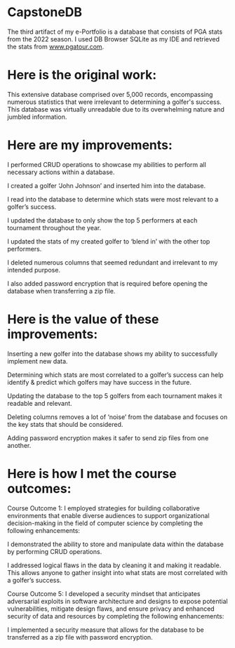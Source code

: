 # CapstoneDB

The third artifact of my e-Portfolio is a database that consists of PGA stats from the 2022 season. I used DB Browser SQLite as my IDE and retrieved the stats from www.pgatour.com.

# Here is the original work: 

This extensive database comprised over 5,000 records, encompassing numerous statistics that were irrelevant to determining a golfer's success. This database was virtually unreadable due to its overwhelming nature and jumbled information. 

# Here are my improvements: 

I performed CRUD operations to showcase my abilities to perform all necessary actions within a database. 

I created a golfer ‘John Johnson’ and inserted him into the database. 

I read into the database to determine which stats were most relevant to a golfer’s success. 

I updated the database to only show the top 5 performers at each tournament throughout the year. 

I updated the stats of my created golfer to ‘blend in’ with the other top performers. 

I deleted numerous columns that seemed redundant and irrelevant to my intended purpose. 

I also added password encryption that is required before opening the database when transferring a zip file.

# Here is the value of these improvements: 

Inserting a new golfer into the database shows my ability to successfully implement new data. 

Determining which stats are most correlated to a golfer’s success can help identify & predict which golfers may have success in the future. 

Updating the database to the top 5 golfers from each tournament makes it readable and relevant. 

Deleting columns removes a lot of ‘noise’ from the database and focuses on the key stats that should be considered.  

Adding password encryption makes it safer to send zip files from one another.

# Here is how I met the course outcomes:

Course Outcome 1: I employed strategies for building collaborative environments that enable diverse audiences to support organizational decision-making in the field of computer science by completing the following enhancements:

I demonstrated the ability to store and manipulate data within the database by performing CRUD operations. 

I addressed logical flaws in the data by cleaning it and making it readable. This allows anyone to gather insight into what stats are most correlated with a golfer’s success.

Course Outcome 5: I developed a security mindset that anticipates adversarial exploits in software architecture and designs to expose potential vulnerabilities, mitigate design flaws, and ensure privacy and enhanced security of data and resources by completing the following enhancements:

I implemented a security measure that allows for the database to be transferred as a zip file with password encryption. 
